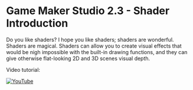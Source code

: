 # Game Maker Studio 2.3 - Shader Introduction

Do you like shaders? I hope you like shaders; shaders are wonderful. Shaders are magical. Shaders can allow you to create visual effects that would be nigh impossible with the built-in drawing functions, and they can give otherwise flat-looking 2D and 3D scenes visual depth.

Video tutorial:

[![YouTube](https://i.ytimg.com/vi/a4S7LXx6-sQ/hqdefault.jpg)](https://youtu.be/a4S7LXx6-sQ)